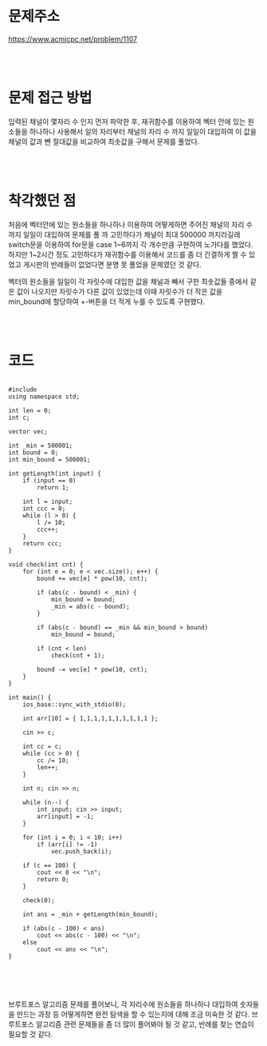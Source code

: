# 문제주소
https://www.acmicpc.net/problem/1107


<br><br>
# 문제 접근 방법
입력된 채널이 몇자리 수 인지 먼저 파악한 후, 재귀함수를 이용하여 벡터 안에 있는 원소들을 하나하나 사용해서 일의 자리부터 채널의 자리 수 까지 일일이 대입하여 이 값을 채널의 값과 뺀 절대값을 비교하여 최솟값을 구해서 문제를 풀었다.


<br><br>
# 착각했던 점
<p>
처음에 벡터안에 있는 원소들을 하나하나 이용하여 어떻게하면 주어진 채널의 자리 수 까지 일일이 대입하여 문제를 풀 까 고민하다가 채널이 최대 500000 까지라길래 switch문을 이용하여 for문을 case 1~6까지 각 개수만큼 구현하여 노가다를 했었다. 하지만 1~2시간 정도 고민하다가 재귀함수를 이용해서 코드를 좀 더 간결하게 짤 수 있었고 게시판의 반례들이 없었다면 분명 못 풀었을 문제였던 것 같다. 
</p>
<p>
벡터의 원소들을 일일이 각 자릿수에 대입한 값을 채널과 빼서 구한 최솟값들 중에서 같은 값이 나오지만 자릿수가 다른 값이 있었는데 이때 자릿수가 더 작은 값을 min_bound에 할당하여 +-버튼을 더 적게 누를 수 있도록 구현했다.
</p>
<br><br>


# 코드
<pre>
<code>
#include <bits/stdc++.h>
using namespace std;

int len = 0;
int c;

vector<int> vec;

int _min = 500001;
int bound = 0;
int min_bound = 500001;

int getLength(int input) {
	if (input == 0)
		return 1;

	int l = input;
	int ccc = 0;
	while (l > 0) {
		l /= 10;
		ccc++;
	}
	return ccc;
}

void check(int cnt) {
	for (int e = 0; e < vec.size(); e++) {
		bound += vec[e] * pow(10, cnt);

		if (abs(c - bound) < _min) {
			min_bound = bound;
			_min = abs(c - bound);
		}

		if (abs(c - bound) == _min && min_bound > bound)
			min_bound = bound;

		if (cnt < len)
			check(cnt + 1);
		
		bound -= vec[e] * pow(10, cnt);
	}
}

int main() {
	ios_base::sync_with_stdio(0);

	int arr[10] = { 1,1,1,1,1,1,1,1,1,1 };

	cin >> c;

	int cc = c;
	while (cc > 0) {
		cc /= 10;
		len++;
	}

	int n; cin >> n;

	while (n--) {
		int input; cin >> input;
		arr[input] = -1;
	}

	for (int i = 0; i < 10; i++) 
		if (arr[i] != -1)
			vec.push_back(i);

	if (c == 100) {
		cout << 0 << "\n";
		return 0;
	}

	check(0);

	int ans = _min + getLength(min_bound);

	if (abs(c - 100) < ans)
		cout << abs(c - 100) << "\n";
	else
		cout << ans << "\n";
}
</code>
</pre>

<br><br>
<p>
브루트포스 알고리즘 문제를 풀어보니, 각 자리수에 원소들을 하나하나 대입하여 숫자들을 만드는 과정 등 어떻게하면 완전 탐색을 할 수 있는지에 대해 조금 미숙한 것 같다. 브루트포스 알고리즘 관련 문제들을 좀 더 많이 풀어봐야 될 것 같고, 반례를 찾는 연습이 필요할 것 같다.
</p>
